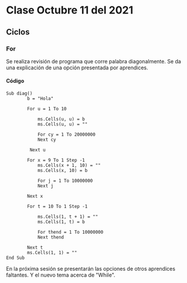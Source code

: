 # Clase Octubre 11 del 2021

## Ciclos 

###  For

Se realiza revisión de programa que corre palabra diagonalmente. Se da una explicación de una opción presentada por aprendices.

#### Código

```
Sub diag()
        b = "Hola"
     
        For u = 1 To 10
        
            ms.Cells(u, u) = b
            ms.Cells(u, u) = ""
        
            For cy = 1 To 20000000
            Next cy
            
         Next u
    
        For x = 9 To 1 Step -1
            ms.Cells(x + 1, 10) = ""
            ms.Cells(x, 10) = b
         
            For j = 1 To 10000000
            Next j
             
        Next x
    
        For t = 10 To 1 Step -1
         
            ms.Cells(1, t + 1) = ""
            ms.Cells(1, t) = b
        
            For thend = 1 To 10000000
            Next thend
                     
        Next t
        ms.Cells(1, 1) = ""
End Sub
````
           
En la próxima sesión se presentarán las opciones de otros aprendices faltantes. Y el nuevo tema acerca de "While". 

